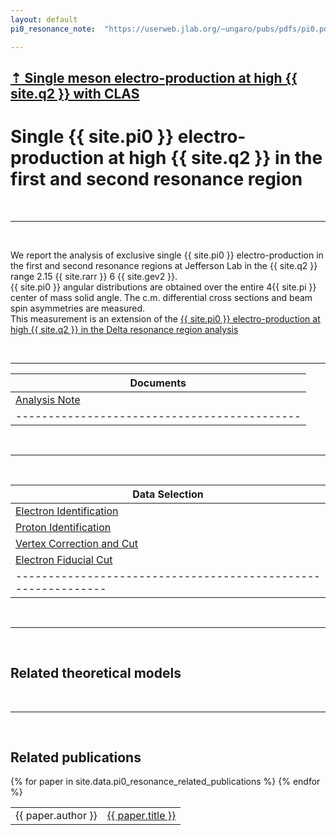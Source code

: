 ```yaml
---
layout: default
pi0_resonance_note:  "https://userweb.jlab.org/~ungaro/pubs/pdfs/pi0.pdf"

---
```


## [ &#8673; Single meson electro-production at high {{ site.q2 }} with CLAS ](../meson)



# Single {{ site.pi0 }} electro-production at high {{ site.q2 }} in the first and second resonance region

<br/>

---

<br/>

We report the analysis of exclusive single {{ site.pi0 }} electro-production in the first and second resonance regions at Jefferson Lab in the {{ site.q2 }} range 2.15 {{ site.rarr }} 6 {{ site.gev2 }}. <br/>
{{ site.pi0 }} angular distributions are obtained over the entire 4{{ site.pi }} center of mass solid angle. 
The c.m. differential cross sections and beam spin asymmetries are measured.<br/>
This measurement is an extension of the
[ {{ site.pi0 }} electro-production at high {{ site.q2 }} in the Delta resonance region analysis](../pi0_delta/pi0_delta)

<br/>

---


| Documents                                     | 
|-----------------------------------------------|
| [Analysis Note]({{page.pi0_resonance_note}})  |
| --------------------------------------------  |




<br/>

___

<br/>




| Data Selection                                                | 
|---------------------------------------------------------------|
| [Electron Identification](electron_id)                        |
| [Proton Identification](proton_id)                            |
| [Vertex Correction and Cut](vertex)                           |
| [Electron Fiducial Cut](electron_fid)                         |
| ------------------------------------------------------------- |




<br/>

___

<br/>


## Related theoretical models


<br/>

___

<br/>


## Related publications

<table class="alternate">
	{% for paper in site.data.pi0_resonance_related_publications %}
		<tr>
            <td> {{ paper.author }} </td>
            <td> <a href="{{ paper.link }}"> {{ paper.title }}</a> </td>
        </tr>
	{% endfor %}
</table>




<br /><br /><br />



